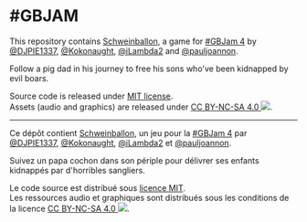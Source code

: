 # \#GBJAM

This repository contains  [Schweinballon](http://gamejolt.com/games/schweinballon/86874), a game for [#GBJam 4](http://www.gbjam.net/) by [@DJPIE1337](https://twitter.com/DJPIE1337),  [@Kokonaught](https://twitter.com/Kokonaught/),  [@iLambda2](https://twitter.com/iLambda2) and [@pauljoannon](https://twitter.com/pauljoannon).

Follow a pig dad in his journey to free his sons who've been kidnapped by evil boars.  

Source code is released under [MIT license](https://github.com/mysweetwhomp/gbjam4/blob/master/LICENSE).  
Assets (audio and graphics) are released under [CC BY-NC-SA 4.0 ![](https://i.creativecommons.org/l/by-nc-sa/4.0/88x31.png)](http://creativecommons.org/licenses/by-nc-sa/4.0/).

---

Ce dépôt contient [Schweinballon](http://gamejolt.com/games/schweinballon/86874), un jeu pour la [#GBJam 4](http://www.gbjam.net/) par [@DJPIE1337](https://twitter.com/DJPIE1337),  [@Kokonaught](https://twitter.com/Kokonaught/),  [@iLambda2](https://twitter.com/iLambda2) et [@pauljoannon](https://twitter.com/pauljoannon).

Suivez un papa cochon dans son périple pour délivrer ses enfants kidnappés par d'horribles sangliers.

Le code source est distribué sous [licence MIT](https://github.com/mysweetwhomp/gbjam4/blob/master/LICENSE).  
Les ressources audio et graphiques sont distribués sous les conditions de la licence [CC BY-NC-SA 4.0 ![](https://i.creativecommons.org/l/by-nc-sa/4.0/88x31.png)](http://creativecommons.org/licenses/by-nc-sa/4.0/).
